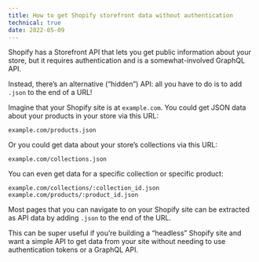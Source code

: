 ```yaml
---
title: How to get Shopify storefront data without authentication
technical: true
date: 2022-05-09
---
```


Shopify has a Storefront API that lets you get public information about your store, but it requires authentication and is a somewhat-involved GraphQL API. 

Instead, there’s an alternative (“hidden”) API: all you have to do is to add `.json` to the end of a URL! 

Imagine that your Shopify site is at `example.com`. You could get JSON data about your products in your store via this URL: 

```
example.com/products.json
```

Or you could get data about your store’s collections via this URL: 

```
example.com/collections.json
```

You can even get data for a specific collection or specific product:

```
example.com/collections/:collection_id.json
example.com/products/:product_id.json
```

Most pages that you can navigate to on your Shopify site can be extracted as API data by adding `.json` to the end of the URL. 

This can be super useful if you’re building a “headless” Shopify site and want a simple API to get data from your site without needing to use authentication tokens or a GraphQL API. 